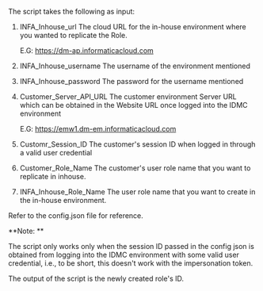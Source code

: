 The script takes the following as input:


1) INFA_Inhouse_url
  The cloud URL for the in-house environment where you wanted to replicate the Role.
  
      E.G:
        https://dm-ap.informaticacloud.com
  

2) INFA_Inhouse_username
  The username of the environment mentioned
  

3) INFA_Inhouse_password
  The password for the username mentioned
  

4) Customer_Server_API_URL
  The customer environment Server URL which can be obtained in the Website URL once logged into the IDMC environment
  
      E.G:
        https://emw1.dm-em.informaticacloud.com
  

5) Customr_Session_ID
  The customer's session ID when logged in through a valid user credential
      

6) Customer_Role_Name
  The customer's user role name that you want to replicate in inhouse.


7) INFA_Inhouse_Role_Name
  The user role name that you want to create in the in-house environment.


Refer to the config.json file for reference.

**Note:
**

The script only works only when the session ID passed in the config json is obtained from logging into the IDMC environment with some valid user credential, i.e., to be short, this doesn't work with the impersonation token.

The output of the script is the newly created role's ID.

